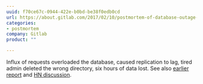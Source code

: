 ```yaml
---
uuid: f70ce67c-0944-422e-b0bd-be38f0edb0cd
url: https://about.gitlab.com/2017/02/10/postmortem-of-database-outage-of-january-31/
categories:
- postmortem
company: Gitlab
product: ""

---
```


Influx of requests overloaded the database, caused replication to lag, tired admin deleted the wrong directory, six hours of data lost. See also [earlier report](https://about.gitlab.com/2017/02/01/gitlab-dot-com-database-incident) and [HN discussion](https://news.ycombinator.com/item?id=13537052).
